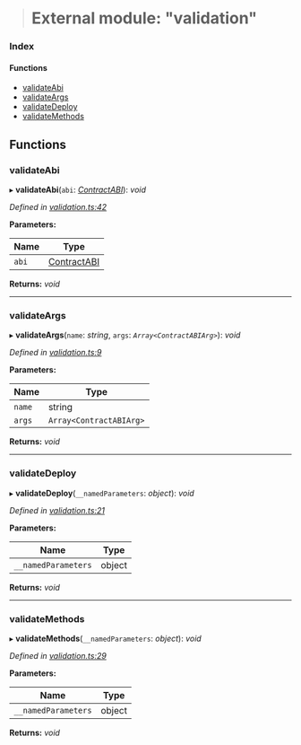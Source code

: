 > # External module: "validation"

### Index

#### Functions

* [validateAbi](_validation_.md#validateabi)
* [validateArgs](_validation_.md#validateargs)
* [validateDeploy](_validation_.md#validatedeploy)
* [validateMethods](_validation_.md#validatemethods)

## Functions

###  validateAbi

▸ **validateAbi**(`abi`: *[ContractABI](_types_.md#contractabi)*): *void*

*Defined in [validation.ts:42](https://github.com/polkadot-js/api/blob/5a1c79a/packages/api-contract/src/validation.ts#L42)*

**Parameters:**

Name | Type |
------ | ------ |
`abi` | [ContractABI](_types_.md#contractabi) |

**Returns:** *void*

___

###  validateArgs

▸ **validateArgs**(`name`: *string*, `args`: *`Array<ContractABIArg>`*): *void*

*Defined in [validation.ts:9](https://github.com/polkadot-js/api/blob/5a1c79a/packages/api-contract/src/validation.ts#L9)*

**Parameters:**

Name | Type |
------ | ------ |
`name` | string |
`args` | `Array<ContractABIArg>` |

**Returns:** *void*

___

###  validateDeploy

▸ **validateDeploy**(`__namedParameters`: *object*): *void*

*Defined in [validation.ts:21](https://github.com/polkadot-js/api/blob/5a1c79a/packages/api-contract/src/validation.ts#L21)*

**Parameters:**

Name | Type |
------ | ------ |
`__namedParameters` | object |

**Returns:** *void*

___

###  validateMethods

▸ **validateMethods**(`__namedParameters`: *object*): *void*

*Defined in [validation.ts:29](https://github.com/polkadot-js/api/blob/5a1c79a/packages/api-contract/src/validation.ts#L29)*

**Parameters:**

Name | Type |
------ | ------ |
`__namedParameters` | object |

**Returns:** *void*